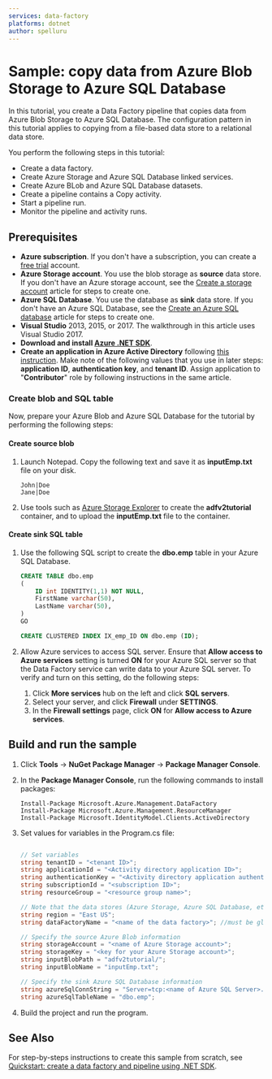 ```yaml
---
services: data-factory
platforms: dotnet
author: spelluru
---
```

# Sample: copy data from Azure Blob Storage to Azure SQL Database
In this tutorial, you create a Data Factory pipeline that copies data from Azure Blob Storage to Azure SQL Database. The configuration pattern in this tutorial applies to copying from a file-based data store to a relational data store.

You perform the following steps in this tutorial:

- Create a data factory.
- Create Azure Storage and Azure SQL Database linked services.
- Create Azure BLob and Azure SQL Database datasets.
- Create a pipeline contains a Copy activity.
- Start a pipeline run.
- Monitor the pipeline and activity runs.

  
## Prerequisites

* **Azure subscription**. If you don't have a subscription, you can create a [free trial](http://azure.microsoft.com/pricing/free-trial/) account.
* **Azure Storage account**. You use the blob storage as **source** data store. If you don't have an Azure storage account, see the [Create a storage account](../storage/common/storage-create-storage-account.md#create-a-storage-account) article for steps to create one.
* **Azure SQL Database**. You use the database as **sink** data store. If you don't have an Azure SQL Database, see the [Create an Azure SQL database](../sql-database/sql-database-get-started-portal.md) article for steps to create one.
* **Visual Studio** 2013, 2015, or 2017. The walkthrough in this article uses Visual Studio 2017.
* **Download and install [Azure .NET SDK](http://azure.microsoft.com/downloads/)**.
* **Create an application in Azure Active Directory** following [this instruction](../azure-resource-manager/resource-group-create-service-principal-portal.md#create-an-azure-active-directory-application). Make note of the following values that you use in later steps: **application ID**, **authentication key**, and **tenant ID**. Assign application to "**Contributor**" role by following instructions in the same article.

### Create blob and SQL table

Now, prepare your Azure Blob and Azure SQL Database for the tutorial by performing the following steps:

#### Create source blob

1. Launch Notepad. Copy the following text and save it as **inputEmp.txt** file on your disk.

	```
    John|Doe
    Jane|Doe
	```

2. Use tools such as [Azure Storage Explorer](http://storageexplorer.com/) to create the **adfv2tutorial** container, and to upload the **inputEmp.txt** file to the container.

#### Create sink SQL table

1. Use the following SQL script to create the **dbo.emp** table in your Azure SQL Database.

    ```sql
    CREATE TABLE dbo.emp
    (
        ID int IDENTITY(1,1) NOT NULL,
        FirstName varchar(50),
        LastName varchar(50),
    )
    GO

    CREATE CLUSTERED INDEX IX_emp_ID ON dbo.emp (ID);
    ```

2. Allow Azure services to access SQL server. Ensure that **Allow access to Azure services** setting is turned **ON** for your Azure SQL server so that the Data Factory service can write data to your Azure SQL server. To verify and turn on this setting, do the following steps:

    1. Click **More services** hub on the left and click **SQL servers**.
    2. Select your server, and click **Firewall** under **SETTINGS**.
    3. In the **Firewall settings** page, click **ON** for **Allow access to Azure services**.


## Build and run the sample

1. Click **Tools** -> **NuGet Package Manager** -> **Package Manager Console**.
2. In the **Package Manager Console**, run the following commands to install packages:

    ```
    Install-Package Microsoft.Azure.Management.DataFactory
    Install-Package Microsoft.Azure.Management.ResourceManager
    Install-Package Microsoft.IdentityModel.Clients.ActiveDirectory
    ```
3. Set values for variables in the Program.cs file: 

    ```csharp

    // Set variables
    string tenantID = "<tenant ID>";
    string applicationId = "<Activity directory application ID>";
    string authenticationKey = "<Activity directory application authentication key>";
    string subscriptionId = "<subscription ID>";
    string resourceGroup = "<resource group name>";

    // Note that the data stores (Azure Storage, Azure SQL Database, etc.) and computes (HDInsight, etc.) used by data factory can be in other regions.
    string region = "East US";
    string dataFactoryName = "<name of the data factory>"; //must be globally unique

    // Specify the source Azure Blob information
    string storageAccount = "<name of Azure Storage account>";
    string storageKey = "<key for your Azure Storage account>";
    string inputBlobPath = "adfv2tutorial/";
    string inputBlobName = "inputEmp.txt";

    // Specify the sink Azure SQL Database information
    string azureSqlConnString = "Server=tcp:<name of Azure SQL Server>.database.windows.net,1433;Database=spsqldb;User ID=spelluru;Password=Sowmya123;Trusted_Connection=False;Encrypt=True;Connection Timeout=30";
    string azureSqlTableName = "dbo.emp";

    ```
4. Build the project and run the program.

## See Also
For step-by-steps instructions to create this sample from scratch, see [Quickstart: create a data factory and pipeline using .NET SDK](https://docs.microsoft.com/azure/data-factory/tutorial-copy-data-from-blob-to-sql-dot-net).
 

